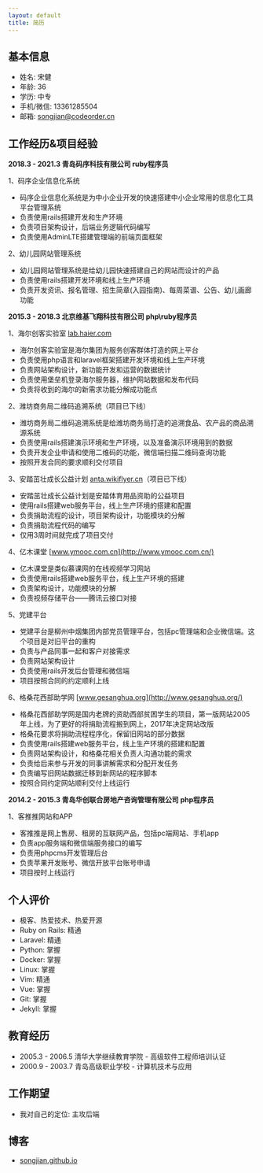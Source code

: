 ```yaml
---
layout: default
title: 简历
---
```


## 基本信息

* 姓名: 宋健
* 年龄: 36
* 学历: 中专
* 手机/微信: 13361285504
* 邮箱: songjian@codeorder.cn

## 工作经历&项目经验

**2018.3 - 2021.3 青岛码序科技有限公司 ruby程序员**

1、码序企业信息化系统

* 码序企业信息化系统是为中小企业开发的快速搭建中小企业常用的信息化工具平台管理系统
* 负责使用rails搭建开发和生产环境
* 负责项目架构设计，后端业务逻辑代码编写
* 负责使用AdminLTE搭建管理端的前端页面框架

2、幼儿园网站管理系统

* 幼儿园网站管理系统是给幼儿园快速搭建自己的网站而设计的产品
* 负责使用rails搭建开发环境和线上生产环境
* 负责开发资讯、报名管理、招生简章(入园指南)、每周菜谱、公告、幼儿画廊功能

**2015.3 - 2018.3 北京维基飞翔科技有限公司 php\\ruby程序员**

1、海尔创客实验室 [lab.haier.com](https://lab.haier.com)

* 海尔创客实验室是海尔集团为服务创客群体打造的网上平台
* 负责使用php语言和laravel框架搭建开发环境和线上生产环境
* 负责网站架构设计，新功能开发和运营的数据统计
* 负责使用堡垒机登录海尔服务器，维护网站数据和发布代码
* 负责将收到的海尔的新需求功能分解成功能点

2、潍坊商务局二维码追溯系统（项目已下线）

* 潍坊商务局二维码追溯系统是给潍坊商务局打造的追溯食品、农产品的商品溯源系统
* 负责使用rails搭建演示环境和生产环境，以及准备演示环境用到的数据
* 负责开发企业申请和使用二维码的功能，微信端扫描二维码查询功能
* 按照开发合同的要求顺利交付项目

3、安踏茁壮成长公益计划 [anta.wikiflyer.cn](http://anta.wikiflyer.cn)（项目已下线）

* 安踏茁壮成长公益计划是安踏体育用品资助的公益项目
* 使用rails搭建web服务平台，线上生产环境的搭建和配置
* 负责捐助流程的设计，项目架构设计，功能模块的分解
* 负责捐助流程代码的编写
* 仅用3周时间就完成了项目交付

4、亿木课堂 [www.ymooc.com.cn](http://www.ymooc.com.cn/)

* 亿木课堂是类似慕课网的在线视频学习网站
* 负责使用rails搭建web服务平台，线上生产环境的搭建
* 负责架构设计，功能模块的分解
* 负责视频存储平台——腾讯云接口对接

5、党建平台

* 党建平台是柳州中烟集团内部党员管理平台，包括pc管理端和企业微信端。这个项目是对旧平台的重构
* 负责与产品同事一起和客户对接需求
* 负责网站架构设计
* 负责使用rails开发后台管理和微信端
* 项目按照合同的约定顺利上线

6、格桑花西部助学网 [www.gesanghua.org](http://www.gesanghua.org/)

* 格桑花西部助学网是国内老牌的资助西部贫困学生的项目，第一版网站2005年上线，为了更好的将捐助流程搬到网上，2017年决定网站改版
* 格桑花要求将捐助流程程序化，保留旧网站的部分数据
* 负责使用rails搭建web服务平台，线上生产环境的搭建和配置
* 负责网站架构设计，和格桑花相关负责人沟通功能的需求
* 负责给后来参与开发的同事讲解需求和分配开发任务
* 负责编写旧网站数据迁移到新网站的程序脚本
* 按照合同约定网站顺利交付上线运行

**2014.2 - 2015.3 青岛华创联合房地产咨询管理有限公司 php程序员**

1、客推推网站和APP

* 客推推是网上售房、租房的互联网产品，包括pc端网站、手机app
* 负责app服务端和微信端服务接口的编写
* 负责用phpcms开发管理后台
* 负责苹果开发账号、微信开放平台账号申请
* 项目按时上线运行

## 个人评价

* 极客、热爱技术、热爱开源
* Ruby on Rails: 精通
* Laravel: 精通
* Python: 掌握
* Docker: 掌握
* Linux: 掌握
* Vim: 精通
* Vue: 掌握
* Git: 掌握
* Jekyll: 掌握

## 教育经历

* 2005.3 - 2006.5 清华大学继续教育学院 - 高级软件工程师培训认证
* 2000.9 - 2003.7 青岛高级职业学校 - 计算机技术与应用

## 工作期望

* 我对自己的定位: 主攻后端

## 博客

* [songjian.github.io](https://songjian.github.io/)
